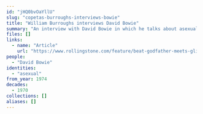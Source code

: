 ```yaml
---
id: "jHQ0bvOaYllU"
slug: "copetas-burroughs-interviews-bowie"
title: "William Burroughs interviews David Bowie"
summary: "An interview with David Bowie in which he talks about asexuality"
files: []
links:
  - name: "Article"
    url: "https://www.rollingstone.com/feature/beat-godfather-meets-glitter-mainman-william-burroughs-interviews-david-bowie-92508/"
people:
  - "David Bowie"
identities:
  - "asexual"
from_year: 1974
decades:
  - 1970
collections: []
aliases: []
---
```

